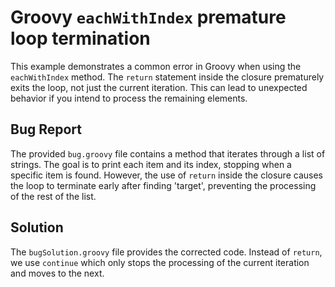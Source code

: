 # Groovy `eachWithIndex` premature loop termination

This example demonstrates a common error in Groovy when using the `eachWithIndex` method.  The `return` statement inside the closure prematurely exits the loop, not just the current iteration.  This can lead to unexpected behavior if you intend to process the remaining elements.

## Bug Report

The provided `bug.groovy` file contains a method that iterates through a list of strings. The goal is to print each item and its index, stopping when a specific item is found. However, the use of `return` inside the closure causes the loop to terminate early after finding 'target', preventing the processing of the rest of the list.

## Solution

The `bugSolution.groovy` file provides the corrected code.  Instead of `return`, we use `continue` which only stops the processing of the current iteration and moves to the next.